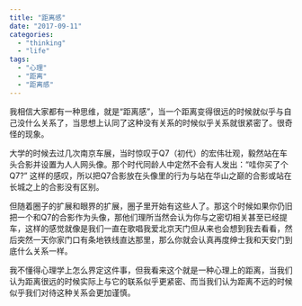 ```yaml
---
title: "距离感"
date: "2017-09-11"
categories: 
  - "thinking"
  - "life"
tags: 
  - "心理"
  - "距离"
  - "距离感"
---
```


我相信大家都有一种思维，就是“距离感”，当一个距离变得很远的时候就似乎与自己没什么关系了，当思想上认同了这种没有关系的时候似乎关系就很紧密了。很奇怪的现象。

大学的时候去过几次南京车展，当时惊叹于Q7（初代）的宏伟壮观，毅然站在车头合影并设置为人人网头像。那个时代同龄人中定然不会有人发出：“哇你买了个Q7?” 这样的感叹，所以把Q7合影放在头像里的行为与站在华山之巅的合影或站在长城之上的合影没有区别。

但随着圈子的扩展和眼界的扩展，圈子里开始有这些人了。那这个时候如果你仍旧把一个和Q7的合影作为头像，那他们理所当然会认为你与之密切相关甚至已经提车，这样的感觉就像是我们一直在歌唱我爱北京天门但从来也会想到我去看看，然后突然一天你家门口有条地铁线直达那里，那么你就会认真再度绅士我和天安门到底什么关系一样。

我不懂得心理学上怎么界定这件事，但我看来这个就是一种心理上的距离，当我们认为距离很远的时候实际上与它的联系似乎更紧密、而当我们认为距离不远的时候似乎我们对待这种关系会更加谨慎。

